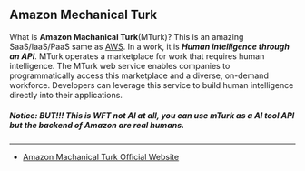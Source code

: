 ## Amazon Mechanical Turk

What is __Amazon Machanical Turk__(MTurk)? This is an amazing SaaS/IaaS/PaaS same as [AWS](../aws/aws.md). In a work, it is ___Human intelligence through an API___. MTurk operates a marketplace for work that requires human intelligence. The MTurk web service enables companies to programmatically access this marketplace and a diverse, on-demand workforce. Developers can leverage this service to build human intelligence directly into their applications.

##### Notice: BUT!!! This is WFT not AI at all, you can use mTurk as a AI tool API but the backend of Amazon are real humans.

---
* [Amazon Machanical Turk Official Website](https://www.mturk.com)